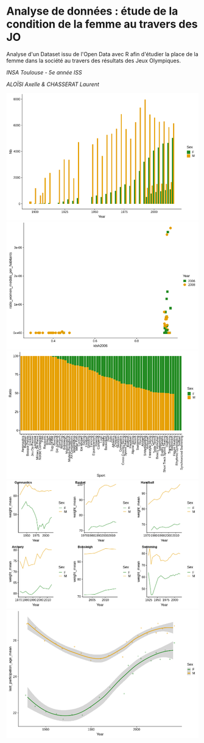 # Analyse de données : étude de la condition de la femme au travers des JO

Analyse d'un Dataset issu de l'Open Data avec R afin d'étudier la place de la femme dans la société au travers des résultats des Jeux Olympiques.

*INSA Toulouse - 5e année ISS*

*ALOÏSI Axelle & CHASSERAT Laurent*

![Plot1](./plot1.png)
![Plot2](./plot2.png)
![Plot3](./plot3.png)
![Plot4](./plot4.png)
![Plot5](./plot5.png)
